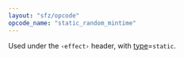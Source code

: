 ```yaml
---
layout: "sfz/opcode"
opcode_name: "static_random_mintime"
---
```

Used under the `‹effect›` header, with [type]=`static`.


[type]: type#static
